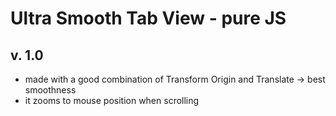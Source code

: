 # Ultra Smooth Tab View - pure JS
## v. 1.0
* made with a good combination of Transform Origin and Translate -> best smoothness
* it zooms to mouse position when scrolling
